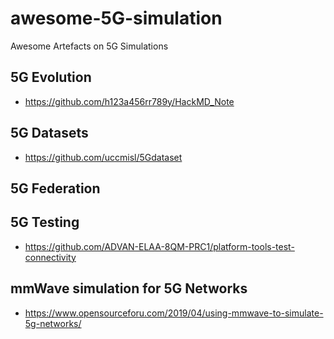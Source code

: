 # awesome-5G-simulation
Awesome Artefacts on 5G Simulations

## 5G Evolution 
- https://github.com/h123a456rr789y/HackMD_Note

## 5G Datasets
- https://github.com/uccmisl/5Gdataset

## 5G Federation

## 5G Testing
- https://github.com/ADVAN-ELAA-8QM-PRC1/platform-tools-test-connectivity

## mmWave simulation for 5G Networks
- https://www.opensourceforu.com/2019/04/using-mmwave-to-simulate-5g-networks/
